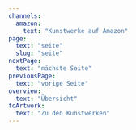 ```yaml
---
channels:
  amazon:
    text: "Kunstwerke auf Amazon"
page:
  text: "seite"
  slug: "seite"
nextPage:
  text: "nächste Seite"
previousPage:
  text: "vorige Seite"
overview:
  text: "Übersicht"
toArtwork:
  text: "Zu den Kunstwerken"
---
```

